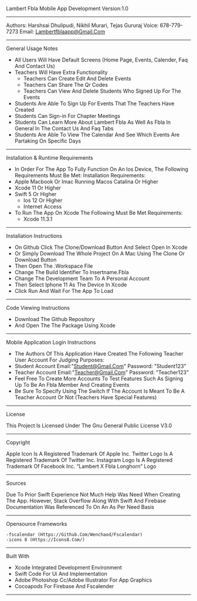 Lambert Fbla Mobile App Development 	Version:1.0    	
**********************************************************************************************
Authors: Harshsai Dhulipudi, Nikhil Murari, Tejas Gururaj
Voice: 678-779-7273
Email: Lambertfblaapp@Gmail.Com
**********************************************************************************************
General Usage Notes
- All Users Will Have Default Screens (Home Page, Events, Calender, Faq And Contact Us)
- Teachers Will Have Extra Functionality
	- Teachers Can Create Edit And Delete Events
	- Teachers Can Share The Qr Codes
	- Teachers Can View And Delete Students Who Signed Up For The Events
- Students Are Able To Sign Up For Events That The Teachers Have Created 
- Students Can Sign-in For Chapter Meetings 
- Students Can Learn More About Lambert Fbla As Well As Fbla In General In The Contact Us And Faq Tabs
- Students Are Able To View The Calendar And See Which Events Are Partaking On Specific Days
**********************************************************************************************
Installation  & Runtime Requirements
- In Order For The App To Fully Function On An Ios Device, The Following Requirements Must Be Met:
	Installation Requirements:
- Apple Macbook Or Imac Running Macos Catalina Or Higher
- Xcode 11 Or Higher
- Swift 5 Or Higher
	- Ios 12  Or Higher
	- Internet Access
- To Run The App On Xcode The Following Must Be Met
Requirements:
	- Xcode 11.3.1
**********************************************************************************************
Installation Instructions

- On Github Click The Clone/Download Button And Select Open In Xcode
- Or Simply Download The Whole Project On A Mac Using The Clone Or Download Button
- Then Open The .Workspace File
- Change The Build Identifier To Insertname.Fbla
- Change The Development Team To A Personal Account
- Then Select Iphone 11 As The Device In Xcode
- Click Run And Wait For The App To Load
**********************************************************************************************
Code Viewing Instructions
- Download The Github Repository
- And Open The The Package Using Xcode
**********************************************************************************************

Mobile Application Login Instructions
- The Authors Of This Application Have Created The Following Teacher User Account For Judging Purposes:
- Student Account Email:"Student@Gmail.Com" Password: "Student123"
- Teacher Account Email:"Teacher@Gmail.Com" Password: "Teacher123"
- Feel Free To Create More Accounts To Test Features Such As Signing Up To Be An Fbla Member And Creating Events
- Be Sure To Specify Using The Switch If The Account Is Meant To Be A Teacher Account Or Not (Teachers Have Special Features)


**********************************************************************************************
License

This Project Is Licensed Under The Gnu General Public License V3.0 
**********************************************************************************************

Copyright

Apple Icon Is A Registered Trademark Of Apple Inc.
Twitter Logo Is A Registered Trademark Of Twitter Inc.
Instagram Logo Is A Registered Trademark Of Facebook Inc.
“Lambert X Fbla Longhorn” Logo
**********************************************************************************************
Sources

Due To Prior Swift Experience Not Much Help Was Need When Creating The App. However, Stack Overflow Along With Swift And Firebase Documentation Was Referenced To On An As Per Need Basis
**********************************************************************************************
Opensource Frameworks

	-fscalendar (Https://Github.Com/Wenchaod/Fscalendar)
	-icons 8 (Https://Icons8.Com/)
**********************************************************************************************
Built With

- Xcode Integrated Development Environment
- Swift Code For Ui And Implementation
- Adobe Photoshop Cc/Adobe Illustrator For App Graphics
- Cocoapods For Firebase And Fscalender
**********************************************************************************************

